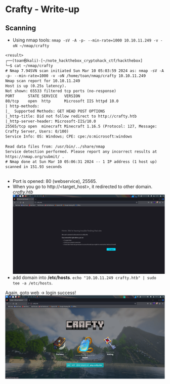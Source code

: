 # Crafty - Write-up

## Scanning 
- Using nmap tools: `nmap -sV -A -p- --min-rate=1000 10.10.11.249 -v -oN ~/nmap/crafty`
```shell
<result>
┌──(toan㉿kali)-[~/note_hackthebox_cryptohack_ctf/hackthebox]
└─$ cat ~/nmap/crafty                                                       
# Nmap 7.94SVN scan initiated Sun Mar 10 05:03:59 2024 as: nmap -sV -A -p- --min-rate=1000 -v -oN /home/toan/nmap/crafty 10.10.11.249
Nmap scan report for 10.10.11.249
Host is up (0.25s latency).
Not shown: 65533 filtered tcp ports (no-response)
PORT      STATE SERVICE   VERSION
80/tcp    open  http      Microsoft IIS httpd 10.0
| http-methods: 
|_  Supported Methods: GET HEAD POST OPTIONS
|_http-title: Did not follow redirect to http://crafty.htb
|_http-server-header: Microsoft-IIS/10.0
25565/tcp open  minecraft Minecraft 1.16.5 (Protocol: 127, Message: Crafty Server, Users: 0/100)
Service Info: OS: Windows; CPE: cpe:/o:microsoft:windows

Read data files from: /usr/bin/../share/nmap
Service detection performed. Please report any incorrect results at https://nmap.org/submit/ .
# Nmap done at Sun Mar 10 05:06:31 2024 -- 1 IP address (1 host up) scanned in 151.93 seconds
                  

```
- Port is opened: 80 (webservice), 25565.
- When you go to http://<target_host>, it redirected to other domain. *crafty.htb*
![image 1](./image/img1)
- add domain into **/etc/hosts**. `echo "10.10.11.249 crafty.htb" | sudo tee -a /etc/hosts`.
 
Again, goto web -> login success!
![image 2](./image/img2)
